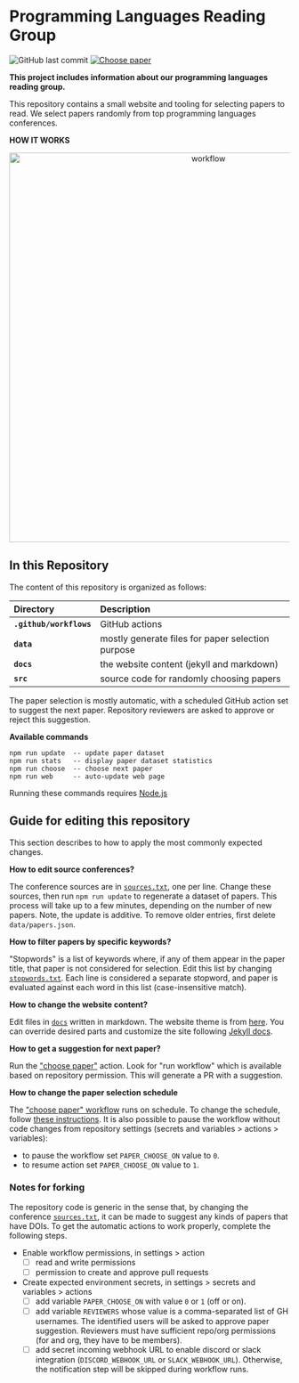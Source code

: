 # Programming Languages Reading Group

![GitHub last commit](https://img.shields.io/github/last-commit/the-au-forml-lab/plgroup)
[![Choose paper](https://github.com/the-au-forml-lab/plgroup/actions/workflows/choose.yaml/badge.svg)](https://github.com/the-au-forml-lab/plgroup/actions/workflows/choose.yaml)

**This project includes information about our programming languages reading group.**

This repository contains a small website and tooling for selecting papers to read.
We select papers randomly from top programming languages conferences.

**HOW IT WORKS**

<p align="center">
<img width="700" alt="workflow" src='https://raw.githubusercontent.com/the-au-forml-lab/plgroup/main/.github/assets/workflow.png' />
</p>

## In this Repository

The content of this repository is organized as follows:

| Directory               | Description                                       |
|:------------------------|:--------------------------------------------------|
| **`.github/workflows`** | GitHub actions                                    |
| **`data`**              | mostly generate files for paper selection purpose |
| **`docs`**              | the website content (jekyll and markdown)         |
| **`src`**               | source code for randomly choosing papers          |

The paper selection is mostly automatic, with a scheduled GitHub action set to suggest the next paper.
Repository reviewers are asked to approve or reject this suggestion.

**Available commands**

```
npm run update  -- update paper dataset
npm run stats   -- display paper dataset statistics
npm run choose  -- choose next paper
npm run web     -- auto-update web page 
```

Running these commands requires [Node.js](https://nodejs.org/en/download/)

## Guide for editing this repository

This section describes to how to apply the most commonly expected changes.

**How to edit source conferences?**

The conference sources are in [`sources.txt`](data/sources.txt), one per line.
Change these sources, then run `npm run update` to regenerate a dataset of papers.
This process will take up to a few minutes, depending on the number of new papers.
Note, the update is additive. To remove older entries, first delete `data/papers.json`.

**How to filter papers by specific keywords?**

"Stopwords" is a list of keywords where, if any of them appear in the paper title, that paper is not considered for selection.
Edit this list by changing [`stopwords.txt`](data/stopwords.txt).
Each line is considered a separate stopword, and paper is evaluated against each word in this list (case-insensitive match).

**How to change the website content?**

Edit files in [`docs`](docs) written in markdown.
The website theme is from [here](https://github.com/the-au-forml-lab/the-au-forml-lab.github.io). 
You can override desired parts and customize the site following [Jekyll docs](https://jekyllrb.com/docs/themes/#overriding-theme-defaults).

**How to get a suggestion for next paper?**

Run the ["choose paper"](https://github.com/the-au-forml-lab/plgroup/actions) action. 
Look for "run workflow" which is available based on repository permission.
This will generate a PR with a suggestion.

**How to change the paper selection schedule**

The ["choose paper" workflow](https://github.com/the-au-forml-lab/plgroup/blob/main/.github/workflows/choose.yaml) runs on schedule.
To change the schedule, follow [these instructions](https://docs.github.com/en/actions/using-workflows/events-that-trigger-workflows#schedule).
It is also possible to pause the workflow without code changes from repository settings (secrets and variables > actions > variables):

- to pause the workflow set `PAPER_CHOOSE_ON` value to `0`. 
- to resume action set `PAPER_CHOOSE_ON` value to `1`.

### Notes for forking

The repository code is generic in the sense that, by changing the conference [`sources.txt`](data/sources.txt), it can be made to suggest any kinds of papers that have DOIs.
To get the automatic actions to work properly, complete the following steps.

- Enable workflow permissions, in settings > action
  - [ ] read and write permissions
  - [ ] permission to create and approve pull requests
- Create expected environment secrets, in settings > secrets and variables > actions
  - [ ] add variable `PAPER_CHOOSE_ON` with value `0` or `1` (off or on).
  - [ ] add variable `REVIEWERS` whose value is a comma-separated list of GH usernames. The identified users will be asked to approve paper suggestion. Reviewers must have sufficient repo/org permissions (for and org, they have to be members). 
  - [ ] add secret incoming webhook URL to enable discord or slack integration (`DISCORD_WEBHOOK_URL` or `SLACK_WEBHOOK_URL`). 
    Otherwise, the notification step will be skipped during workflow runs.
